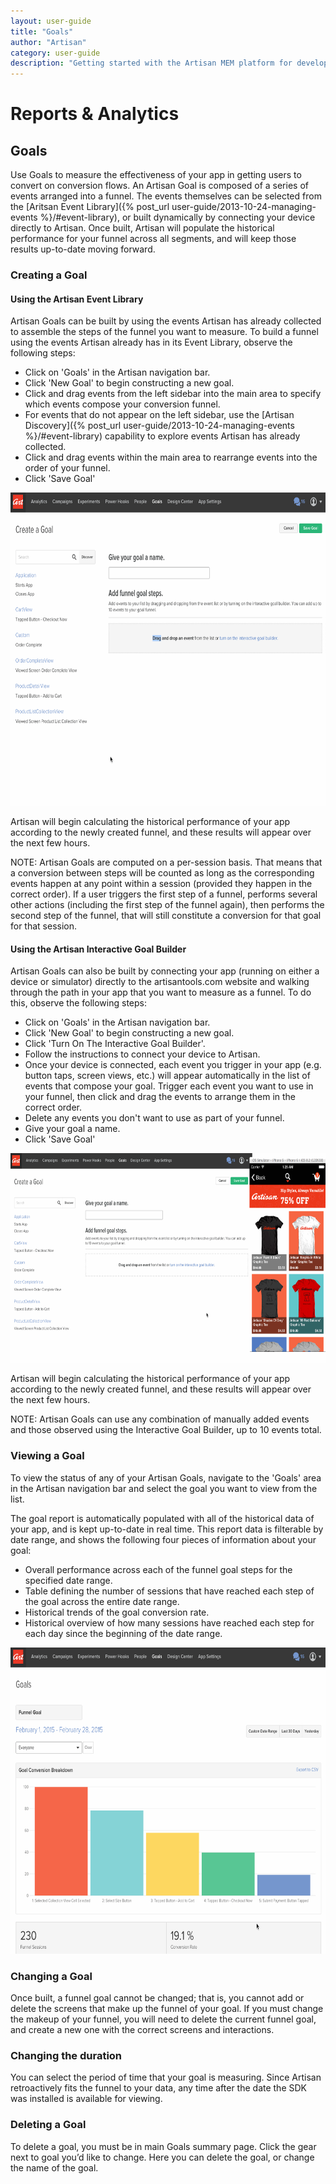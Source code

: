 ```yaml
---
layout: user-guide
title: "Goals"
author: "Artisan"
category: user-guide
description: "Getting started with the Artisan MEM platform for developers."
---
```

# Reports & Analytics

## Goals
Use Goals to measure the effectiveness of your app in getting users to convert on conversion flows.  An Artisan Goal is composed of a series of events arranged into a funnel.  The events themselves can be selected from the [Aritsan Event Library]({% post_url user-guide/2013-10-24-managing-events %}/#event-library), or built dynamically by connecting your device directly to Artisan.  Once built, Artisan will populate the historical performance for your funnel across all segments, and will keep those results up-to-date moving forward.

### Creating a Goal

#### Using the Artisan Event Library

Artisan Goals can be built by using the events Artisan has already collected to assemble the steps of the funnel you want to measure.  To build a funnel using the events Artisan already has in its Event Library, observe the following steps:

* Click on 'Goals' in the Artisan navigation bar.
* Click 'New Goal' to begin constructing a new goal.
* Click and drag events from the left sidebar into the main area to specify which events compose your conversion funnel.
* For events that do not appear on the left sidebar, use the [Artisan Discovery]({% post_url user-guide/2013-10-24-managing-events %}/#event-library) capability to explore events Artisan has already collected.
* Click and drag events within the main area to rearrange events into the order of your funnel.
* Click 'Save Goal'

<p><img src="/images/screens/building-funnel-manual-1185x848.gif" width="700" height="501" alt="Screen capture of building a goal manually." /></p>

Artisan will begin calculating the historical performance of your app according to the newly created funnel, and these results will appear over the next few hours.

<div class="note note-hint">
  <p>NOTE: Artisan Goals are computed on a per-session basis.  That means that a conversion between steps will be counted as long as the corresponding events happen at any point within a session (provided they happen in the correct order).  If a user triggers the first step of a funnel, performs several other actions (including the first step of the funnel again), then performs the second step of the funnel, that will still constitute a conversion for that goal for that session.</p>
</div>

#### Using the Artisan Interactive Goal Builder

Artisan Goals can also be built by connecting your app (running on either a device or simulator) directly to the artisantools.com website and walking through the path in your app that you want to measure as a funnel.  To do this, observe the following steps:

* Click on 'Goals' in the Artisan navigation bar.
* Click 'New Goal' to begin constructing a new goal.
* Click 'Turn On The Interactive Goal Builder'.
* Follow the instructions to connect your device to Artisan.
* Once your device is connected, each event you trigger in your app (e.g. button taps, screen views, etc.) will appear automatically in the list of events that compose your goal.  Trigger each event you want to use in your funnel, then click and drag the events to arrange them in the correct order.
* Delete any events you don't want to use as part of your funnel.
* Give your goal a name.
* Click 'Save Goal'

<p><img src="/images/screens/building-funnel-interactive-1547x741.gif" width="700" height="335" alt="Screen capture of building a goal using the interactive builder." /></p>

Artisan will begin calculating the historical performance of your app according to the newly created funnel, and these results will appear over the next few hours.

<div class="note note-hint">
  <p>NOTE: Artisan Goals can use any combination of manually added events and those observed using the Interactive Goal Builder, up to 10 events total.</p>
</div>

### Viewing a Goal

To view the status of any of your Artisan Goals, navigate to the 'Goals' area in the Artisan navigation bar and select the goal you want to view from the list.

The goal report is automatically populated with all of the historical data of your app, and is kept up-to-date in real time. This report data is filterable by date range, and shows the following four pieces of information about your goal:

* Overall performance across each of the funnel goal steps for the specified date range.
* Table defining the number of sessions that have reached each step of the goal across the entire date range.
* Historical trends of the goal conversion rate.
* Historical overview of how many sessions have reached each step for each day since the beginning of the date range.

<p><img src="/images/screens/goal-report-1188x832.gif" width="700" height="490" alt="Screen capture of a sample goal report." /></p>

### Changing a Goal
Once built, a funnel goal cannot be changed; that is, you cannot add or delete the screens that make up the funnel of your goal. If you must change the makeup of your funnel, you will need to delete the current funnel goal, and create a new one with the correct screens and interactions.

### Changing the duration
You can select the period of time that your goal is measuring. Since Artisan retroactively fits the funnel to your data, any time after the date the SDK was installed is available for viewing.

### Deleting a Goal
To delete a goal, you must be in main Goals summary page. Click the gear next to goal you’d like to change. Here you can delete the goal, or change the name of the goal.